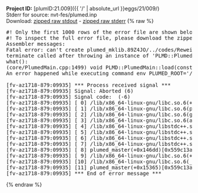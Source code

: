 **Project ID:** [plumID:21.009]({{ '/' | absolute_url }}eggs/21/009/)  
Stderr for source:  nvt-fes/plumed.inp   
Download: [zipped raw stdout](plumed.inp.plumed_master.stdout.txt.zip) - [zipped raw stderr](plumed.inp.plumed_master.stderr.txt.zip) 
{% raw %}
<pre>
#! Only the first 1000 rows of the error file are shown below
#! To inspect the full error file, please download the zipped raw stderr file above
Assembler messages:
Fatal error: can't create plumed_mklib.89Z4JO/../codes/ReweightGeomFES.o: No such file or directory
terminate called after throwing an instance of 'PLMD::Plumed::ExceptionError'
what():
(core/PlumedMain.cpp:1499) void PLMD::PlumedMain::load(const std::string&)
An error happened while executing command env PLUMED_ROOT='/home/runner/opt/lib/plumed_master' PLUMED_VERSION='2.11.0-dev' PLUMED_HTMLDIR='/home/runner/opt/share/doc/plumed_master' PLUMED_INCLUDEDIR='/home/runner/opt/include' PLUMED_PROGRAM_NAME='plumed_master' PLUMED_IS_INSTALLED='yes' "/home/runner/opt/lib/plumed_master"/scripts/mklib.sh -n -o ./../codes/ReweightGeomFES.2.11.0-dev.so ../codes/ReweightGeomFES.cpp

[fv-az1718-879:09935] *** Process received signal ***
[fv-az1718-879:09935] Signal: Aborted (6)
[fv-az1718-879:09935] Signal code:  (-6)
[fv-az1718-879:09935] [ 0] /lib/x86_64-linux-gnu/libc.so.6(+0x45330)[0x7f925a245330]
[fv-az1718-879:09935] [ 1] /lib/x86_64-linux-gnu/libc.so.6(pthread_kill+0x11c)[0x7f925a29eb2c]
[fv-az1718-879:09935] [ 2] /lib/x86_64-linux-gnu/libc.so.6(gsignal+0x1e)[0x7f925a24527e]
[fv-az1718-879:09935] [ 3] /lib/x86_64-linux-gnu/libc.so.6(abort+0xdf)[0x7f925a2288ff]
[fv-az1718-879:09935] [ 4] /lib/x86_64-linux-gnu/libstdc++.so.6(+0xa5ff5)[0x7f925a6a5ff5]
[fv-az1718-879:09935] [ 5] /lib/x86_64-linux-gnu/libstdc++.so.6(+0xbb0da)[0x7f925a6bb0da]
[fv-az1718-879:09935] [ 6] /lib/x86_64-linux-gnu/libstdc++.so.6(_ZSt10unexpectedv+0x0)[0x7f925a6a5a55]
[fv-az1718-879:09935] [ 7] /lib/x86_64-linux-gnu/libstdc++.so.6(+0xa5a6f)[0x7f925a6a5a6f]
[fv-az1718-879:09935] [ 8] plumed_master(+0x146dd)[0x559c13a226dd]
[fv-az1718-879:09935] [ 9] /lib/x86_64-linux-gnu/libc.so.6(+0x2a1ca)[0x7f925a22a1ca]
[fv-az1718-879:09935] [10] /lib/x86_64-linux-gnu/libc.so.6(__libc_start_main+0x8b)[0x7f925a22a28b]
[fv-az1718-879:09935] [11] plumed_master(+0x15365)[0x559c13a23365]
[fv-az1718-879:09935] *** End of error message ***
</pre>
{% endraw %}
